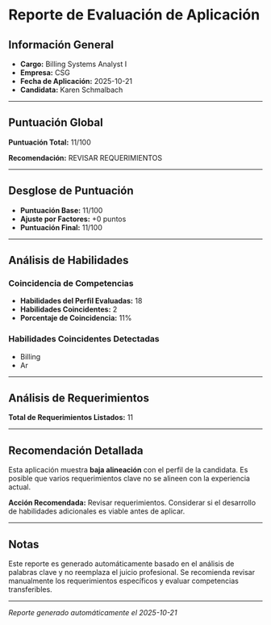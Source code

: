 # Reporte de Evaluación de Aplicación

## Información General

- **Cargo:** Billing Systems Analyst I
- **Empresa:** CSG
- **Fecha de Aplicación:** 2025-10-21
- **Candidata:** Karen Schmalbach

---

## Puntuación Global

**Puntuación Total:** 11/100

**Recomendación:** REVISAR REQUERIMIENTOS

---

## Desglose de Puntuación

- **Puntuación Base:** 11/100
- **Ajuste por Factores:** +0 puntos
- **Puntuación Final:** 11/100

---

## Análisis de Habilidades

### Coincidencia de Competencias

- **Habilidades del Perfil Evaluadas:** 18
- **Habilidades Coincidentes:** 2
- **Porcentaje de Coincidencia:** 11%

### Habilidades Coincidentes Detectadas

- Billing
- Ar

---

## Análisis de Requerimientos

**Total de Requerimientos Listados:** 11

---

## Recomendación Detallada


Esta aplicación muestra **baja alineación** con el perfil de la candidata.
Es posible que varios requerimientos clave no se alineen con la experiencia actual.

**Acción Recomendada:** Revisar requerimientos. Considerar si el desarrollo de habilidades 
adicionales es viable antes de aplicar.

---

## Notas

Este reporte es generado automáticamente basado en el análisis de palabras clave 
y no reemplaza el juicio profesional. Se recomienda revisar manualmente los 
requerimientos específicos y evaluar competencias transferibles.

---

*Reporte generado automáticamente el 2025-10-21*

